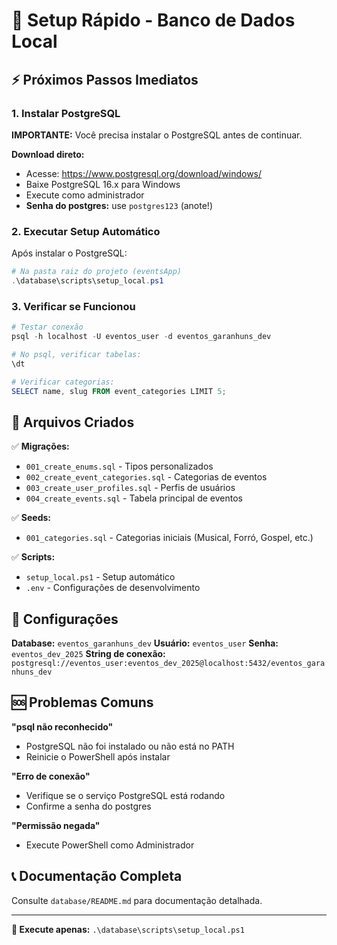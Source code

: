 # 🚀 Setup Rápido - Banco de Dados Local

## ⚡ Próximos Passos Imediatos

### **1. Instalar PostgreSQL**
**IMPORTANTE:** Você precisa instalar o PostgreSQL antes de continuar.

**Download direto:**
- Acesse: https://www.postgresql.org/download/windows/
- Baixe PostgreSQL 16.x para Windows
- Execute como administrador
- **Senha do postgres:** use `postgres123` (anote!)

### **2. Executar Setup Automático**
Após instalar o PostgreSQL:

```powershell
# Na pasta raiz do projeto (eventsApp)
.\database\scripts\setup_local.ps1
```

### **3. Verificar se Funcionou**
```powershell
# Testar conexão
psql -h localhost -U eventos_user -d eventos_garanhuns_dev

# No psql, verificar tabelas:
\dt

# Verificar categorias:
SELECT name, slug FROM event_categories LIMIT 5;
```

## 📁 Arquivos Criados

✅ **Migrações:**
- `001_create_enums.sql` - Tipos personalizados
- `002_create_event_categories.sql` - Categorias de eventos  
- `003_create_user_profiles.sql` - Perfis de usuários
- `004_create_events.sql` - Tabela principal de eventos

✅ **Seeds:**
- `001_categories.sql` - Categorias iniciais (Musical, Forró, Gospel, etc.)

✅ **Scripts:**
- `setup_local.ps1` - Setup automático
- `.env` - Configurações de desenvolvimento

## 🔧 Configurações

**Database:** `eventos_garanhuns_dev`
**Usuário:** `eventos_user`
**Senha:** `eventos_dev_2025`
**String de conexão:** `postgresql://eventos_user:eventos_dev_2025@localhost:5432/eventos_garanhuns_dev`

## 🆘 Problemas Comuns

**"psql não reconhecido"**
- PostgreSQL não foi instalado ou não está no PATH
- Reinicie o PowerShell após instalar

**"Erro de conexão"**
- Verifique se o serviço PostgreSQL está rodando
- Confirme a senha do postgres

**"Permissão negada"**
- Execute PowerShell como Administrador

## 📞 Documentação Completa

Consulte `database/README.md` para documentação detalhada.

---

**🎯 Execute apenas:** `.\database\scripts\setup_local.ps1` 